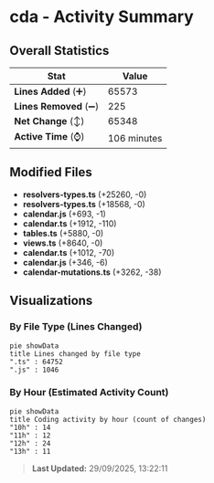 # cda - Activity Summary 

## Overall Statistics

| Stat                   | Value                                                             |
| ---------------------- | ----------------------------------------------------------------- |
| **Lines Added** (➕)   | 65573                                          |
| **Lines Removed** (➖) | 225                                        |
| **Net Change** (↕)    | 65348                |
| **Active Time** (⌚)   | 106 minutes |


## Modified Files
- **resolvers-types.ts** (+25260, -0)
- **resolvers-types.ts** (+18568, -0)
- **calendar.js** (+693, -1)
- **calendar.ts** (+1912, -110)
- **tables.ts** (+5880, -0)
- **views.ts** (+8640, -0)
- **calendar.ts** (+1012, -70)
- **calendar.js** (+346, -6)
- **calendar-mutations.ts** (+3262, -38)

## Visualizations

### By File Type (Lines Changed)

```mermaid
pie showData
title Lines changed by file type
".ts" : 64752
".js" : 1046
```

### By Hour (Estimated Activity Count)

```mermaid
pie showData
title Coding activity by hour (count of changes)
"10h" : 14
"11h" : 12
"12h" : 24
"13h" : 11
```


> **Last Updated:** 29/09/2025, 13:22:11